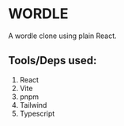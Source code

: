 # WORDLE

A wordle clone using plain React.

## Tools/Deps used:
1. React
2. Vite
3. pnpm
4. Tailwind
5. Typescript
